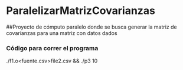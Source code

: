 # ParalelizarMatrizCovarianzas
##Proyecto de cómputo paralelo donde se busca generar la matriz de covarianzas para una matriz con datos dados

### Código para correr el programa
./f1.o<fuente.csv>file2.csv && ./p3 10 